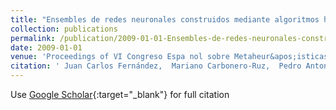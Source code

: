 ```yaml
---
title: "Ensembles de redes neuronales construidos mediante algoritmos híbridos multiobjetivo para optimizar la precisión y la sensitividad"
collection: publications
permalink: /publication/2009-01-01-Ensembles-de-redes-neuronales-construidos-mediante-algoritmos-hibridos-multiobjetivo-para-optimizar-la-precision-y-la-sensitividad
date: 2009-01-01
venue: 'Proceedings of VI Congreso Espa nol sobre Metaheur&apos;isticas and Algoritmos Evolutivos y Bioinspirados (MAEB09)'
citation: ' Juan Carlos Fernández,  Mariano Carbonero-Ruz,  Pedro Antonio Gutiérrez,  César Hervás-Martínez, &quot;Ensembles de redes neuronales construidos mediante algoritmos híbridos multiobjetivo para optimizar la precisión y la sensitividad.&quot; Proceedings of VI Congreso Espa nol sobre Metaheur&amp;apos;isticas and Algoritmos Evolutivos y Bioinspirados (MAEB09), Vol. (), 2009, pp. 309-316.'
---
```

Use [Google Scholar](https://scholar.google.com/scholar?q=Ensembles+de+redes+neuronales+construidos+mediante+algoritmos+h&#x27;ibridos+multiobjetivo+para+optimizar+la+precisi&#x27;on+y+la+sensitividad){:target="_blank"} for full citation